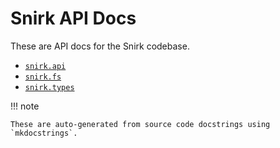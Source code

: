 # Snirk API Docs

These are API docs for the Snirk codebase.

* [`snirk.api`][snirk.api]
* [`snirk.fs`][snirk.fs]
* [`snirk.types`][snirk.types]

!!! note

    These are auto-generated from source code docstrings using `mkdocstrings`.

[snirk.api]: api.md
[snirk.fs]: fs.md
[snirk.types]: types.md
